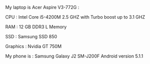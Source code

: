 My laptop is Acer Aspire V3-772G :

CPU      : Intel Core i5-4200M 2.5 GHZ with Turbo boost up to 3.1 GHZ

RAM      : 12 GB DDR3 L Memory

SSD      : Samsung SSD 850

Graphics : Nvidia GT 750M

My phone is : Samsung Galaxy J2 SM-J200F Android version 5.1.1